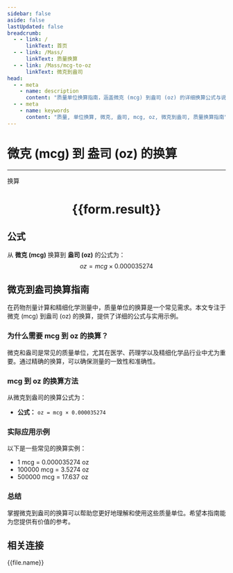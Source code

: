 ```yaml
---
sidebar: false
aside: false
lastUpdated: false
breadcrumb:
  - - link: /
      linkText: 首页
  - - link: /Mass/
      linkText: 质量换算
  - - link: /Mass/mcg-to-oz
      linkText: 微克到盎司
head:
  - - meta
    - name: description
      content: "质量单位换算指南，涵盖微克 (mcg) 到盎司 (oz) 的详细换算公式与说明。"
  - - meta
    - name: keywords
      content: "质量, 单位换算, 微克, 盎司, mcg, oz, 微克到盎司, 质量换算指南"
---
```

# 微克 (mcg) 到 盎司 (oz) 的换算
---
<script setup>
import { onMounted, reactive, inject, ref } from 'vue'
import { NButton, NForm, NFormItem, NInput, NInputNumber, NSelect, NCard, useMessage,NGrid ,NGi } from 'naive-ui'
import { defineClientComponent } from 'vitepress'
import { Mass } from '../../files';

const convert = inject('convert')

const form = reactive({
  number: null,
  result: '',
})

const convertHandler = () => {
  if (form.number !== null && !isNaN(form.number)) {
    const convertedValue = parseFloat(form.number) * 0.000035274
    form.result = `${form.number}mcg = ${convertedValue.toFixed(7)}oz`
  } else {
    form.result = '请输入有效的数值。'
  }
}
</script>

<n-form size="large" :model="form">
  <n-form-item label="微克 (mcg)">
    <n-input-number v-model:value="form.number" placeholder="输入微克" style="width: 100%" />
  </n-form-item>
  <n-form-item>
    <n-button type="primary" @click="convertHandler" block>换算</n-button>
  </n-form-item>
</n-form>

<n-card  embedded :bordered="false" hoverable>
  <div  style="text-align:center">
    <h1>{{form.result}}</h1>
  </div>
</n-card>

## 公式

从 **微克 (mcg)** 换算到 **盎司 (oz)** 的公式为：
$$ oz = mcg \times 0.000035274 $$

## 微克到盎司换算指南

在药物剂量计算和精细化学测量中，质量单位的换算是一个常见需求。本文专注于微克 (mcg) 到盎司 (oz) 的换算，提供了详细的公式与实用示例。

### 为什么需要 mcg 到 oz 的换算？

微克和盎司是常见的质量单位，尤其在医学、药理学以及精细化学品行业中尤为重要。通过精确的换算，可以确保测量的一致性和准确性。

### mcg 到 oz 的换算方法

从微克到盎司的换算公式为：

- **公式：** `oz = mcg × 0.000035274`

### 实际应用示例

以下是一些常见的换算实例：

- 1 mcg = 0.000035274 oz
- 100000 mcg = 3.5274 oz
- 500000 mcg = 17.637 oz

### 总结

掌握微克到盎司的换算可以帮助您更好地理解和使用这些质量单位。希望本指南能为您提供有价值的参考。

## 相关连接
<n-grid x-gap="12" :cols="4">
  <n-gi v-for="(file, index) in Mass" :key="index">
    <n-button
      text
      tag="a"
      :href="file.path"
      type="primary"
    >
      {{file.name}}
    </n-button>
  </n-gi>
</n-grid>